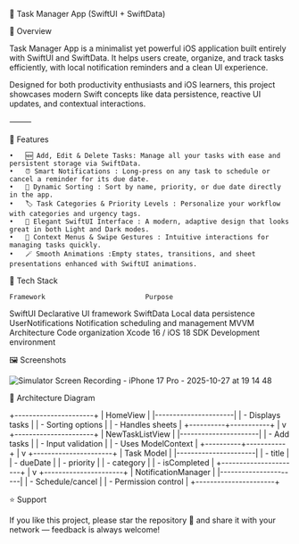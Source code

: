 📝 Task Manager App (SwiftUI + SwiftData)

🌟 Overview

Task Manager App is a minimalist yet powerful iOS application built entirely with SwiftUI and SwiftData.
It helps users create, organize, and track tasks efficiently, with local notification reminders and a clean UI experience.

Designed for both productivity enthusiasts and iOS learners, this project showcases modern Swift concepts like data persistence, reactive UI updates, and contextual interactions.


⸻

🧩 Features

	•	🆕 Add, Edit & Delete Tasks: Manage all your tasks with ease and persistent storage via SwiftData.
	•	⏰ Smart Notifications : Long-press on any task to schedule or cancel a reminder for its due date.
	•	🧠 Dynamic Sorting : Sort by name, priority, or due date directly in the app.
	•	🏷️ Task Categories & Priority Levels : Personalize your workflow with categories and urgency tags.
	•	🎨 Elegant SwiftUI Interface : A modern, adaptive design that looks great in both Light and Dark modes.
	•	💬 Context Menus & Swipe Gestures : Intuitive interactions for managing tasks quickly.
	•	🪄 Smooth Animations :Empty states, transitions, and sheet presentations enhanced with SwiftUI animations.

🧩 Tech Stack

    Framework                         Purpose
SwiftUI                         Declarative UI framework
SwiftData                       Local data persistence
UserNotifications               Notification scheduling and management
MVVM Architecture               Code organization
Xcode 16 / iOS 18 SDK           Development environment  


🖼️ Screenshots

![Simulator Screen Recording - iPhone 17 Pro - 2025-10-27 at 19 14 48](https://github.com/user-attachments/assets/5ed6663c-b756-43cb-8b58-210d4137f0b7)


🧠 Architecture Diagram

+----------------------+
|      HomeView        |
|----------------------|
| - Displays tasks     |
| - Sorting options     |
| - Handles sheets      |
+----------+-----------+
           |
           v
+----------------------+
|   NewTaskListView    |
|----------------------|
| - Add tasks          |
| - Input validation   |
| - Uses ModelContext  |
+----------+-----------+
           |
           v
+----------------------+
|     Task Model       |
|----------------------|
| - title              |
| - dueDate            |
| - priority           |
| - category           |
| - isCompleted        |
+----------------------+
           |
           v
+----------------------+
| NotificationManager  |
|----------------------|
| - Schedule/cancel    |
| - Permission control |
+----------------------+


⭐️ Support

If you like this project, please star the repository 🌟
and share it with your network — feedback is always welcome!

